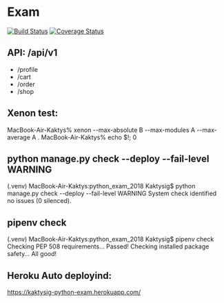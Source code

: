 # Exam
[![Build Status](https://travis-ci.org/Kaktyshiny/python_exam_2018.svg?branch=master)](https://travis-ci.org/Kaktyshiny/python_exam_2018)
[![Coverage Status](https://coveralls.io/repos/github/Kaktyshiny/python_exam_2018/badge.svg?branch=master)](https://coveralls.io/github/Kaktyshiny/python_exam_2018?branch=master)

## API: /api/v1
- /profile
- /cart
- /order
- /shop

## Xenon test:
MacBook-Air-Kaktys% xenon --max-absolute B --max-modules A --max-average A .
MacBook-Air-Kaktys% echo $!;
0

## python manage.py check --deploy --fail-level WARNING
(.venv) MacBook-Air-Kaktys:python_exam_2018 Kaktysig$ python manage.py check --deploy --fail-level WARNING
System check identified no issues (0 silenced).

## pipenv check
(.venv) MacBook-Air-Kaktys:python_exam_2018 Kaktysig$ pipenv check
Checking PEP 508 requirements…
Passed!
Checking installed package safety…
All good!

## Heroku Auto deployind:
https://kaktysig-python-exam.herokuapp.com/